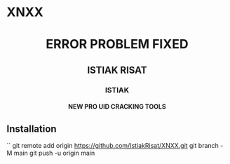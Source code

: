 # XNXX



<h1 align="center">ERROR PROBLEM FIXED </h1>

<h2 align="center">ISTIAK RISAT </h2>

<h3 align="center">ISTIAK</h3>

<h4 align="center">NEW PRO UID CRACKING TOOLS </h4>




## <b>Installation</b>

``
git remote add origin https://github.com/IstiakRisat/XNXX.git
git branch -M main
git push -u origin main
 
